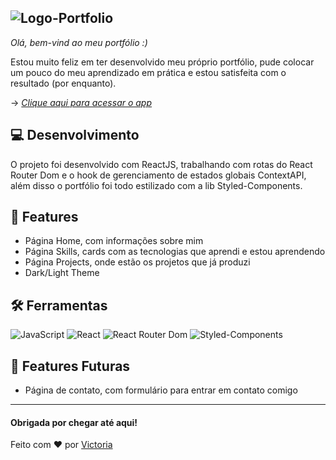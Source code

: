 ## ![Logo-Portfolio]("file:///home/victoriavianx/Imagens/Capturas%20de%20tela/logo-portfolio.png")

*Olá, bem-vind ao meu portfólio :)*

Estou muito feliz em ter desenvolvido meu próprio portfólio, pude colocar um pouco do meu aprendizado em prática e estou satisfeita com o resultado (por enquanto).

→ *[Clique aqui para acessar o app](https://victoriavianx.netlify.app/)*

## 💻 Desenvolvimento

O projeto foi desenvolvido com ReactJS, trabalhando com rotas do React Router Dom e o hook de gerenciamento de estados globais ContextAPI, além disso o portfólio foi todo estilizado com a lib Styled-Components.

## 📎 Features
  - Página Home, com informações sobre mim
  - Página Skills, cards com as tecnologias que aprendi e estou aprendendo
  - Página Projects, onde estão os projetos que já produzi
  - Dark/Light Theme

## 🛠️ Ferramentas
![JavaScript](https://img.shields.io/badge/JavaScript-F7DF1E?style=for-the-badge&logo=javascript&logoColor=black)
![React](https://img.shields.io/badge/React-20232A?style=for-the-badge&logo=react&logoColor=61DAFB)
![React Router Dom](https://img.shields.io/badge/React_Router-CA4245?style=for-the-badge&logo=react-router&logoColor=white)
![Styled-Components](https://img.shields.io/badge/styled--components-DB7093?style=for-the-badge&logo=styled-components&logoColor=white)

## 📝 Features Futuras
  - Página de contato, com formulário para entrar em contato comigo
  
<hr/>  
  
#### Obrigada por chegar até aqui!
Feito com ❤️ por [Victoria](https://github.com/victoriavianx)
